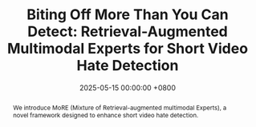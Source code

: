 ---
title:          "Biting Off More Than You Can Detect: Retrieval-Augmented Multimodal Experts for Short Video Hate Detection"
date:           2025-05-15 00:00:00 +0800
selected:       true
pub:            "The Web Conference (WWW)"
pub_last:       ' <span class="badge badge-pill badge-publication badge-danger">CCF-A</span> <span class="badge badge-pill badge-publication badge-primary">Full Paper</span>'
pub_date:       "2025"

abstract: >-
  We introduce MoRE (Mixture of Retrieval-augmented multimodal Experts), a novel framework designed to enhance short video hate detection.
cover:          /assets/images/covers/www-more.jpg
authors:
- Jian Lang
- Rongpei Hong
- Jin Xu
- Xovee Xu
- Yili Li
- Fan Zhou†
links:
  Paper: /assets/papers/WWW-2025-MoRE.pdf
  Code: https://github.com/Jian-Lang/MoRE
---